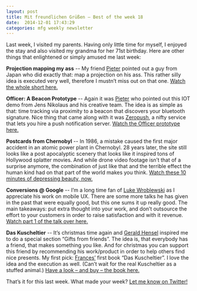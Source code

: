 ```yaml
---
layout: post
title: Mit freundlichen Grüßen – Best of the week 18
date:  2014-12-01 17:43:29
categories: mfg weekly newsletter
---
```


Last week, I visited my parents. Having only little time for myself, I enjoyed the stay and also visited my grandma for her 71st birthday. Here are other things that enlightened or simply amused me last week:

**Projection mapping my ass** -- My friend [Pieter][pieter] pointed out a guy from Japan who did exactly that: map a projection on his ass. This rather silly idea is executed very well, therefore I mustn’t miss out on that one. [Watch the whole short here.](https://www.youtube.com/watch?v=tqoFx-TT858)

**Officer: A Beacon Prototype** -- Again it was [Pieter][pieter] who pointed out this IOT demo from Jens Nikolaus and his creative team. The idea is as simple as that: time tracking via proximity to a beacon that discovers your bluetooth signature. Nice thing that came along with it was [Zeropush](http://zeropush.com), a nifty service that lets you hire a push notification server. [Watch the Officer prototype here.](http://youandthegang.com/2014/officer/)

**Postcards from Chernobyl** -- In 1986, a mistake caused the first major accident in  an atomic power plant in Chernobyl. 28 years later, the site still looks like a post apocalyptic scenery that looks like it inspired tons of Hollywood splatter movies. And while drone video footage isn’t that of a surprise anymore, the combination of just like that and the terrible effect the human kind had on that part of the world makes you think. [Watch these 10 minutes of depressing beauty, now.](https://vimeo.com/112681885)

**Conversions @ Google** -- I’m a long time fan of [Luke Wroblewski](http://twitter.com/lukew) as I appreciate his work on mobile UX. There are some more talks he has given in the past that were equally good, but this one sums it up really good. The main takeaways: put extra thought into your work, and don’t outsource the effort to your customers in order to raise satisfaction and with it revenue. [Watch part 1 of the talk over here.](https://www.youtube.com/watch?v=Y-FMTPsgy_Y)


**Das Kuscheltier** -- It’s christmas time again and [Gerald Hensel](http://twitter.com/ghensel) inspired me to do a special section “Gifts from friends”. The idea is, that everybody has a friend, that makes something you like. And for christmas you can support this friend by recommending his work/product in order to help others find nice presents. My first pick: [Frances’](http://twitter.com/francesrohde) first book “Das Kuscheltier”. I love the idea and the execution as well. (Can’t wait for the real Kuscheltier as a stuffed animal.) [Have a look – and buy – the book here.](http://www.das-kuscheltier.de/)

That’s it for this last week. What made your week? [Let me know on Twitter!][twitter]

[pieter]: http://twitter.com/mezelve
[twitter]:  https://twitter.com/mikekotsch
